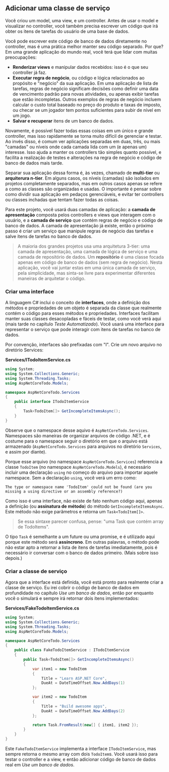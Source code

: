 ## Adicionar uma classe de serviço
Você criou um model, uma view, e um controller. Antes de usar o model e visualizar no controller, você também precisa escrever um código que irá obter os itens de tarefas do usuário de uma base de dados.

Você pode escrever este código  de banco de dados diretamente no controller, mas é uma prática melhor manter seu código separado. Por que? Em uma grande aplicação do mundo real, você terá que lidar com muitas preocupações:

* **Renderizar views** e manipular dados recebidos: isso é o que seu controller já faz.
* **Executar regra de negócio**, ou código e lógica relacionados ao propósito e "negócio" da sua aplicação. Em uma aplicação de lista de tarefas, regras de negócio significam decisões como definir uma data de vencimento padrão para novas atividades, ou apenas exibir tarefas que estão incompletas. Outros exemplos de regras de negócio incluem calcular o custo total baseado no preço do produto e taxas de imposto, ou checar se um jogador tem pontos suficientes para subir de nível em um jogo.
* **Salvar e recuperar** itens de um banco de dados.

Novamente, é possível fazer todas essas coisas em um único e grande controller, mas isso rapidamente se torna muito difícil de gerenciar e testar. Ao invés disso, é comum ver aplicações separadas em duas, três, ou mais "camadas" ou níveis onde cada camada lida com um (e apenas um) interesse. Isso ajuda a manter os controllers tão simples quanto possível, e facilita a realização de testes e alterações na regra de negócio e código de banco de dados mais tarde.

Separar sua aplicação dessa forma é, às vezes, chamado de **multi-tier** ou **arquiterura n-tier**. Em alguns casos, os níveis (camadas) são isolados em projetos completamente separados, mas em outros casos apenas se refere a como as classes são organizadas e usadas. O importante é pensar sobre como dividir sua aplicação em pedaços gerenciáveis, e evitar ter controllers ou classes inchadas que tentam fazer todas as coisas.

Para este projeto, você usará duas camadas de aplicação: a **camada de apresentação** composta pelos controllers e views que interagem com o usuário, e a **camada de serviço** que contém regras de negócio e código de banco de dados. A camada de apresentação já existe, então o próximo passo é criar um serviço que manipule regras de negócio das tarefas e salve itens de tarefas no banco de dados.

> A maioria dos grandes projetos usa uma arquitetura 3-tier: uma camada de apresentação, uma camada de lógica de serviço e uma camada de repositório de dados. Um **repositório** é uma classe focada apenas em código de banco de dados (sem regra de negócio). Nesta aplicação, você vai juntar estas em uma única camada de serviço, pela simplicidade, mas sinta-se livre para experimentar diferentes maneiras de arquitetar o código.

### Criar uma interface

A linguagem C# inclui o conceito de **interfaces**, onde a definição dos métodos e propriedades de um objeto é separada da classe que realmente contém o código para esses métodos e propriedades. Interfaces facilitam manter suas classes desacopladas e fáceis de testar, como você verá aqui (mais tarde no capítulo *Teste Automatizado*). Você usará uma interface para representar o serviço que pode interagir com itens de tarefas no banco de dados.

Por convenção, interfaces são prefixadas com "I". Crie um novo arquivo no diretório Services:

**Services/ITodoItemService.cs**

```csharp
using System;
using System.Collections.Generic;
using System.Threading.Tasks;
using AspNetCoreTodo.Models;

namespace AspNetCoreTodo.Services
{
    public interface ITodoItemService
    {
        Task<TodoItem[]> GetIncompleteItemsAsync();
    }
}
```

Observe que o namespace desse aquivo é `AspNetCoreTodo.Services`. Namespaces são maneiras de organizar arquivos de código .NET, e é costume para o namespace seguir o diretório em que o arquivo está armazenado (`AspNetCoreTodo.Services` para arquivos no diretório `Services`, e assim por diante).

Porque esse arquivo (no namespace `AspNetCoreTodo.Services`) referencia a classe `TodoItem` (no namespace `AspNetCoreTodo.Models`), é necessário incluir uma declaração `using` no começo do arquivo para importar aquele namespace. Sem a declaração `using`, você verá um erro como:

```
The type or namespace name 'TodoItem' could not be found (are you missing a using directive or an assembly reference?)
```

Como isso é uma interface, não existe de fato nenhum código aqui, apenas a definição (ou **assinatura de método**) do método `GetIncompleteItemsAsync`. Este método não exige parâmetros e retorna um `Task<TodoItem[]>`.

> Se essa sintaxe parecer confusa, pense: "uma Task que contém array de TodoItems".

O tipo `Task` é semelhante a um future ou uma promise, e é utilizado aqui porque este método será **assíncrono**. Em outras palavras, o método pode não estar apto a retornar a lista de itens de tarefas imediatamente, pois é necessário ir conversar com o banco de dados primeiro. (Mais sobre isso depois.)

### Criar a classe de serviço

Agora que a interface está definida, você está pronto para realmente criar a classe de serviço. Eu irei cobrir o código de banco de dados em profundidade no capítulo *Use um banco de dados*, então por enquanto você o simulará e sempre irá retornar dois itens implementados:

**Services/FakeTodoItemService.cs**

```csharp
using System;
using System.Collections.Generic;
using System.Threading.Tasks;
using AspNetCoreTodo.Models;

namespace AspNetCoreTodo.Services
{
    public class FakeTodoItemService : ITodoItemService
    {
        public Task<TodoItem[]> GetIncompleteItemsAsync()
        {
            var item1 = new TodoItem
            {
                Title = "Learn ASP.NET Core",
                DueAt = DateTimeOffset.Now.AddDays(1)
            };

            var item2 = new TodoItem
            {
                Title = "Build awesome apps",
                DueAt = DateTimeOffset.Now.AddDays(2)
            };

            return Task.FromResult(new[] { item1, item2 });
        }
    }
}
```

Este `FakeTodoItemService` implementa a interface `ITodoItemService`, mas sempre retorna o mesmo array com dois `TodoItem`s. Você usará isso para testar o controller e a view, e então adicionar código de banco de dados real em *Use um banco de dados*.
